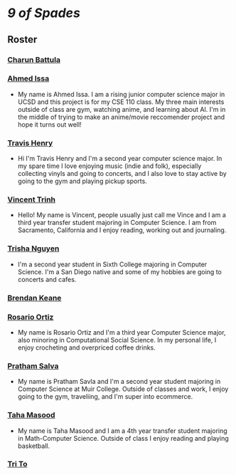 # ***9 of Spades***

## **Roster**
### [Charun Battula]()
### [Ahmed Issa](https://a1issa369.github.io/110-project/)
* My name is Ahmed Issa. I am a rising junior computer science major in UCSD and this project is for my CSE 110 class. My three main interests outside of class are gym, watching anime, and learning about AI. I'm in the middle of trying to make an anime/movie reccomender project and hope it turns out well!
### [Travis Henry](https://trhenry33.github.io/Pages/)
* Hi I'm Travis Henry and I'm a second year computer science major. In my spare time I love enjoying music (indie and folk), especially collecting vinyls and going to concerts, and I also love to stay active by going to the gym and playing pickup sports.
### [Vincent Trinh](https://vkt5451.github.io/Github-Pages-project/)
* Hello! My name is Vincent, people usually just call me Vince and I am a third year transfer student majoring in Computer Science. I am from Sacramento, California and I enjoy reading, working out and journaling.
### [Trisha Nguyen](https://trishangvyen.github.io/CSE110-GitHub-Pages/)
* I'm a second year student in Sixth College majoring in Computer Science. I'm a San Diego native and some of my hobbies are going to concerts and cafes.
### [Brendan Keane](https://github.com/Keanooo7/lab1_110/blob/main/index.md)
### [Rosario Ortiz](https://github.com/tritonro)
* My name is Rosario Ortiz and I'm a third year Computer Science major, also minoring in Computational Social Science. In my personal life, I enjoy crocheting and overpriced coffee drinks.
### [Pratham Salva](https://prsavla.github.io/lab1-cse110/)
* My name is Pratham Savla and I'm a second year student majoring in Computer Science at Muir College. Outside of classes and work, I enjoy going to the gym, traveliing, and I'm super into ecommerce.
### [Taha Masood](https://t-m1.github.io/CSE110-Lab1/)
* My name is Taha Masood and I am a 4th year transfer student majoring in Math-Computer Science. Outside of class I enjoy reading and playing basketball. 
### [Tri To]()



